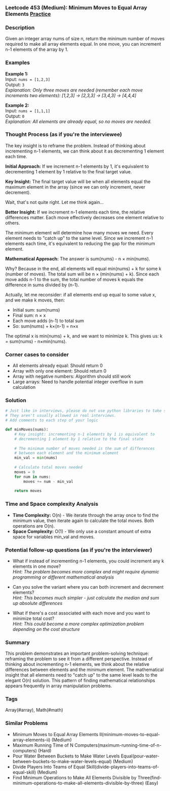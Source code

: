 ### Leetcode 453 (Medium): Minimum Moves to Equal Array Elements [Practice](https://leetcode.com/problems/minimum-moves-to-equal-array-elements)

### Description  
Given an integer array nums of size n, return the minimum number of moves required to make all array elements equal. In one move, you can increment n-1 elements of the array by 1.

### Examples  

**Example 1:**  
Input: `nums = [1,2,3]`  
Output: `3`  
*Explanation: Only three moves are needed (remember each move increments two elements):*
*[1,2,3] → [2,3,3] → [3,4,3] → [4,4,4]*

**Example 2:**  
Input: `nums = [1,1,1]`  
Output: `0`  
*Explanation: All elements are already equal, so no moves are needed.*


### Thought Process (as if you're the interviewee)  
The key insight is to reframe the problem. Instead of thinking about incrementing n-1 elements, we can think about it as decrementing 1 element each time.

**Initial Approach:**
If we increment n-1 elements by 1, it's equivalent to decrementing 1 element by 1 relative to the final target value.

**Key Insight:**
The final target value will be when all elements equal the maximum element in the array (since we can only increment, never decrement).

Wait, that's not quite right. Let me think again...

**Better Insight:**
If we increment n-1 elements each time, the relative differences matter. Each move effectively decreases one element relative to others.

The minimum element will determine how many moves we need. Every element needs to "catch up" to the same level. Since we increment n-1 elements each time, it's equivalent to reducing the gap for the minimum element.

**Mathematical Approach:**
The answer is sum(nums) - n × min(nums).

Why? Because in the end, all elements will equal min(nums) + k for some k (number of moves). The total sum will be n × (min(nums) + k). Since each move adds n-1 to the sum, the total number of moves k equals the difference in sums divided by (n-1).

Actually, let me reconsider: if all elements end up equal to some value x, and we make k moves, then:
- Initial sum: sum(nums)  
- Final sum: n × x
- Each move adds (n-1) to total sum
- So: sum(nums) + k×(n-1) = n×x

The optimal x is min(nums) + k, and we want to minimize k.
This gives us: k = sum(nums) - n×min(nums).


### Corner cases to consider  
- All elements already equal: Should return 0  
- Array with only one element: Should return 0  
- Array with negative numbers: Algorithm should still work  
- Large arrays: Need to handle potential integer overflow in sum calculation  


### Solution

```python
# Just like in interviews, please do not use python libraries to take shortcuts.
# They aren't usually allowed in real interviews.
# Add comments to each step of your logic

def minMoves(nums):
    # Key insight: incrementing n-1 elements by 1 is equivalent to 
    # decrementing 1 element by 1 relative to the final state
    
    # The minimum number of moves needed is the sum of differences
    # between each element and the minimum element
    min_val = min(nums)
    
    # Calculate total moves needed
    moves = 0
    for num in nums:
        moves += num - min_val
    
    return moves

```

### Time and Space complexity Analysis  

- **Time Complexity:** O(n) - We iterate through the array once to find the minimum value, then iterate again to calculate the total moves. Both operations are O(n).
- **Space Complexity:** O(1) - We only use a constant amount of extra space for variables min_val and moves.


### Potential follow-up questions (as if you're the interviewer)  

- What if instead of incrementing n-1 elements, you could increment any k elements in one move?  
  *Hint: The problem becomes more complex and might require dynamic programming or different mathematical analysis*

- Can you solve the variant where you can both increment and decrement elements?  
  *Hint: This becomes much simpler - just calculate the median and sum up absolute differences*

- What if there's a cost associated with each move and you want to minimize total cost?  
  *Hint: This could become a more complex optimization problem depending on the cost structure*

### Summary
This problem demonstrates an important problem-solving technique: reframing the problem to see it from a different perspective. Instead of thinking about incrementing n-1 elements, we think about the relative differences between elements and the minimum element. The mathematical insight that all elements need to "catch up" to the same level leads to the elegant O(n) solution. This pattern of finding mathematical relationships appears frequently in array manipulation problems.

### Tags
Array(#array), Math(#math)

### Similar Problems
- Minimum Moves to Equal Array Elements II(minimum-moves-to-equal-array-elements-ii) (Medium)
- Maximum Running Time of N Computers(maximum-running-time-of-n-computers) (Hard)
- Pour Water Between Buckets to Make Water Levels Equal(pour-water-between-buckets-to-make-water-levels-equal) (Medium)
- Divide Players Into Teams of Equal Skill(divide-players-into-teams-of-equal-skill) (Medium)
- Find Minimum Operations to Make All Elements Divisible by Three(find-minimum-operations-to-make-all-elements-divisible-by-three) (Easy)